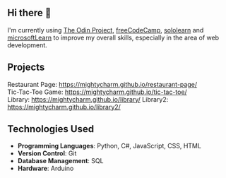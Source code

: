 ## Hi there 👋

I'm currently using [The Odin Project](https://www.theodinproject.com/dashboard), [freeCodeCamp](https://www.freecodecamp.org/MightyCharm), [sololearn](https://www.sololearn.com/en/profile/25075522)  and [microsoftLearn](https://learn.microsoft.com/en-us/users/mightycharm-8961/)  to improve my overall skills, especially in the area of web development.





## **Projects**
Restaurant Page: https://mightycharm.github.io/restaurant-page/ \
Tic-Tac-Toe Game: https://mightycharm.github.io/tic-tac-toe/ \
Library: https://mightycharm.github.io/library/
Library2: https://mightycharm.github.io/library2/

## **Technologies Used**
- **Programming Languages**: Python, C#, JavaScript, CSS, HTML
- **Version Control**: Git
- **Database Management**: SQL
- **Hardware**: Arduino
<!--
**MightyCharm/MightyCharm** is a ✨ _special_ ✨ repository because its `README.md` (this file) appears on your GitHub profile.

Here are some ideas to get you started:

- 🔭 I’m currently working on ...
- 🌱 I’m currently learning ...
- 👯 I’m looking to collaborate on ...
- 🤔 I’m looking for help with ...
- 💬 Ask me about ...
- 📫 How to reach me: ...
- 😄 Pronouns: ...
- ⚡ Fun fact: ...
-->
